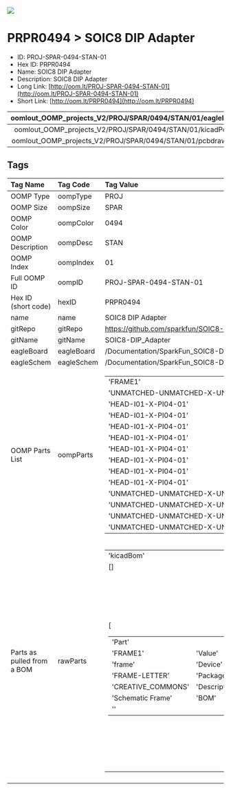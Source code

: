 


  
![][im]
# PRPR0494 > SOIC8 DIP Adapter

- ID: PROJ-SPAR-0494-STAN-01
- Hex ID: PRPR0494
- Name: SOIC8 DIP Adapter
- Description: SOIC8 DIP Adapter
- Long Link: [http://oom.lt/PROJ-SPAR-0494-STAN-01](http://oom.lt/PROJ-SPAR-0494-STAN-01)
- Short Link: [http://oom.lt/PRPR0494](http://oom.lt/PRPR0494)
  

|oomlout_OOMP_projects_V2/PROJ/SPAR/0494/STAN/01/eagleImage.png|oomlout_OOMP_projects_V2/PROJ/SPAR/0494/STAN/01/eagleSchemImage.png|oomlout_OOMP_projects_V2/PROJ/SPAR/0494/STAN/01/kicadPcb3dFront.png|oomlout_OOMP_projects_V2/PROJ/SPAR/0494/STAN/01/kicadPcb3dBack.png|
| :---: | :---: | :---: | :---: |
|oomlout_OOMP_projects_V2/PROJ/SPAR/0494/STAN/01/kicadPcb3d.png|oomlout_OOMP_projects_V2/PROJ/SPAR/0494/STAN/01/bomBack.png|oomlout_OOMP_projects_V2/PROJ/SPAR/0494/STAN/01/bomFront.png|oomlout_OOMP_projects_V2/PROJ/SPAR/0494/STAN/01/pcbdraw.svg|
|oomlout_OOMP_projects_V2/PROJ/SPAR/0494/STAN/01/pcbdrawBack.svg||||

## Tags
  

|Tag Name|Tag Code|Tag Value|
| :--- | :--- | :--- |
|OOMP Type|oompType|PROJ|
|OOMP Size|oompSize|SPAR|
|OOMP Color|oompColor|0494|
|OOMP Description|oompDesc|STAN|
|OOMP Index|oompIndex|01|
|Full OOMP ID|oompID|PROJ-SPAR-0494-STAN-01|
|Hex ID (short code)|hexID|PRPR0494|
|name|name|SOIC8 DIP Adapter|
|gitRepo|gitRepo|https://github.com/sparkfun/SOIC8-DIP_Adapter|
|gitName|gitName|SOIC8-DIP_Adapter|
|eagleBoard|eagleBoard|/Documentation/SparkFun_SOIC8-DIP-Adapter-Dimensions.brd|
|eagleSchem|eagleSchem|/Documentation/SparkFun_SOIC8-DIP-Adapter-Dimensions.sch|
|OOMP Parts List|oompParts|<table><tr><td>'FRAME1'</td></tr><tr><td> 'UNMATCHED-UNMATCHED-X-UNMATCHED-01'</td><td> 'JP1'</td></tr><tr><td> 'HEAD-I01-X-PI04-01'</td><td> 'JP2'</td></tr><tr><td> 'HEAD-I01-X-PI04-01'</td><td> 'JP3'</td></tr><tr><td> 'HEAD-I01-X-PI04-01'</td><td> 'JP4'</td></tr><tr><td> 'HEAD-I01-X-PI04-01'</td><td> 'JP5'</td></tr><tr><td> 'HEAD-I01-X-PI04-01'</td><td> 'JP6'</td></tr><tr><td> 'HEAD-I01-X-PI04-01'</td><td> 'JP7'</td></tr><tr><td> 'HEAD-I01-X-PI04-01'</td><td> 'JP8'</td></tr><tr><td> 'HEAD-I01-X-PI04-01'</td><td> 'U1'</td></tr><tr><td> 'UNMATCHED-UNMATCHED-X-UNMATCHED-01'</td><td> 'U2'</td></tr><tr><td> 'UNMATCHED-UNMATCHED-X-UNMATCHED-01'</td><td> 'U3'</td></tr><tr><td> 'UNMATCHED-UNMATCHED-X-UNMATCHED-01'</td><td> 'U4'</td></tr><tr><td> 'UNMATCHED-UNMATCHED-X-UNMATCHED-01'</td></tr></table>|
|Parts as pulled from a BOM|rawParts|<table><tr><td>'kicadBom'</td></tr><tr><td> []</td><td> 'eagleBom'</td></tr><tr><td> [<table><tr><td>'Part'</td></tr><tr><td> 'FRAME1'</td><td> 'Value'</td></tr><tr><td> 'frame'</td><td> 'Device'</td></tr><tr><td> 'FRAME-LETTER'</td><td> 'Package'</td></tr><tr><td> 'CREATIVE_COMMONS'</td><td> 'Description'</td></tr><tr><td> 'Schematic Frame'</td><td> 'BOM'</td></tr><tr><td> ''</td></tr></table></td><td> <table><tr><td>'Part'</td></tr><tr><td> 'JP1'</td><td> 'Value'</td></tr><tr><td> '1x4'</td><td> 'Device'</td></tr><tr><td> 'M041X04_NO_SILK'</td><td> 'Package'</td></tr><tr><td> '1X04_NO_SILK'</td><td> 'Description'</td></tr><tr><td> 'Header 4'</td><td> 'BOM'</td></tr><tr><td> ''</td></tr></table></td><td> <table><tr><td>'Part'</td></tr><tr><td> 'JP2'</td><td> 'Value'</td></tr><tr><td> '1x4'</td><td> 'Device'</td></tr><tr><td> 'M04NO_SILK_ALL_ROUND'</td><td> 'Package'</td></tr><tr><td> '1X04_NO_SILK_ALL_ROUND'</td><td> 'Description'</td></tr><tr><td> 'Header 4'</td><td> 'BOM'</td></tr><tr><td> ''</td></tr></table></td><td> <table><tr><td>'Part'</td></tr><tr><td> 'JP3'</td><td> 'Value'</td></tr><tr><td> '1x4'</td><td> 'Device'</td></tr><tr><td> 'M041X04_NO_SILK'</td><td> 'Package'</td></tr><tr><td> '1X04_NO_SILK'</td><td> 'Description'</td></tr><tr><td> 'Header 4'</td><td> 'BOM'</td></tr><tr><td> ''</td></tr></table></td><td> <table><tr><td>'Part'</td></tr><tr><td> 'JP4'</td><td> 'Value'</td></tr><tr><td> '1x4'</td><td> 'Device'</td></tr><tr><td> 'M04NO_SILK_ALL_ROUND'</td><td> 'Package'</td></tr><tr><td> '1X04_NO_SILK_ALL_ROUND'</td><td> 'Description'</td></tr><tr><td> 'Header 4'</td><td> 'BOM'</td></tr><tr><td> ''</td></tr></table></td><td> <table><tr><td>'Part'</td></tr><tr><td> 'JP5'</td><td> 'Value'</td></tr><tr><td> '1x4'</td><td> 'Device'</td></tr><tr><td> 'M041X04_NO_SILK'</td><td> 'Package'</td></tr><tr><td> '1X04_NO_SILK'</td><td> 'Description'</td></tr><tr><td> 'Header 4'</td><td> 'BOM'</td></tr><tr><td> ''</td></tr></table></td><td> <table><tr><td>'Part'</td></tr><tr><td> 'JP6'</td><td> 'Value'</td></tr><tr><td> '1x4'</td><td> 'Device'</td></tr><tr><td> 'M04NO_SILK_ALL_ROUND'</td><td> 'Package'</td></tr><tr><td> '1X04_NO_SILK_ALL_ROUND'</td><td> 'Description'</td></tr><tr><td> 'Header 4'</td><td> 'BOM'</td></tr><tr><td> ''</td></tr></table></td><td> <table><tr><td>'Part'</td></tr><tr><td> 'JP7'</td><td> 'Value'</td></tr><tr><td> '1x4'</td><td> 'Device'</td></tr><tr><td> 'M041X04_NO_SILK'</td><td> 'Package'</td></tr><tr><td> '1X04_NO_SILK'</td><td> 'Description'</td></tr><tr><td> 'Header 4'</td><td> 'BOM'</td></tr><tr><td> ''</td></tr></table></td><td> <table><tr><td>'Part'</td></tr><tr><td> 'JP8'</td><td> 'Value'</td></tr><tr><td> '1x4'</td><td> 'Device'</td></tr><tr><td> 'M04NO_SILK_ALL_ROUND'</td><td> 'Package'</td></tr><tr><td> '1X04_NO_SILK_ALL_ROUND'</td><td> 'Description'</td></tr><tr><td> 'Header 4'</td><td> 'BOM'</td></tr><tr><td> ''</td></tr></table></td><td> <table><tr><td>'Part'</td></tr><tr><td> 'LOGO1'</td><td> 'Value'</td></tr><tr><td> 'SFE_LOGO_FLAME.1_INCH'</td><td> 'Device'</td></tr><tr><td> 'SFE_LOGO_FLAME.1_INCH'</td><td> 'Package'</td></tr><tr><td> 'SFE_LOGO_FLAME_.1'</td><td> 'Description'</td></tr><tr><td> 'SFE Logo</td><td> flame only'</td><td> 'BOM'</td></tr><tr><td> ''</td></tr></table></td><td> <table><tr><td>'Part'</td></tr><tr><td> 'LOGO2'</td><td> 'Value'</td></tr><tr><td> 'OSHW-LOGOS'</td><td> 'Device'</td></tr><tr><td> 'OSHW-LOGOS'</td><td> 'Package'</td></tr><tr><td> 'OSHW-LOGO-S'</td><td> 'Description'</td></tr><tr><td> 'Open Source Hardware Logo'</td><td> 'BOM'</td></tr><tr><td> ''</td></tr></table></td><td> <table><tr><td>'Part'</td></tr><tr><td> 'U1'</td><td> 'Value'</td></tr><tr><td> 'GENERIC-SOIC8'</td><td> 'Device'</td></tr><tr><td> 'GENERIC-SOIC8'</td><td> 'Package'</td></tr><tr><td> 'SO08-UNIVERSAL'</td><td> 'Description'</td></tr><tr><td> 'A placeholder for generic narrow & wide SOIC8 foorptints - used on the DIP adapter board.'</td><td> 'BOM'</td></tr><tr><td> ''</td></tr></table></td><td> <table><tr><td>'Part'</td></tr><tr><td> 'U2'</td><td> 'Value'</td></tr><tr><td> 'GENERIC-SOIC8'</td><td> 'Device'</td></tr><tr><td> 'GENERIC-SOIC8'</td><td> 'Package'</td></tr><tr><td> 'SO08-UNIVERSAL'</td><td> 'Description'</td></tr><tr><td> 'A placeholder for generic narrow & wide SOIC8 foorptints - used on the DIP adapter board.'</td><td> 'BOM'</td></tr><tr><td> ''</td></tr></table></td><td> <table><tr><td>'Part'</td></tr><tr><td> 'U3'</td><td> 'Value'</td></tr><tr><td> 'GENERIC-SOIC8'</td><td> 'Device'</td></tr><tr><td> 'GENERIC-SOIC8'</td><td> 'Package'</td></tr><tr><td> 'SO08-UNIVERSAL'</td><td> 'Description'</td></tr><tr><td> 'A placeholder for generic narrow & wide SOIC8 foorptints - used on the DIP adapter board.'</td><td> 'BOM'</td></tr><tr><td> ''</td></tr></table></td><td> <table><tr><td>'Part'</td></tr><tr><td> 'U4'</td><td> 'Value'</td></tr><tr><td> 'GENERIC-SOIC8'</td><td> 'Device'</td></tr><tr><td> 'GENERIC-SOIC8'</td><td> 'Package'</td></tr><tr><td> 'SO08-UNIVERSAL'</td><td> 'Description'</td></tr><tr><td> 'A placeholder for generic narrow & wide SOIC8 foorptints - used on the DIP adapter board.'</td><td> 'BOM'</td></tr><tr><td> ''</td></tr></table>]</td></tr></table>|
||||



[im]: PROJ/SPAR/0494/STAN/01/kicadPcb3d_450.png
